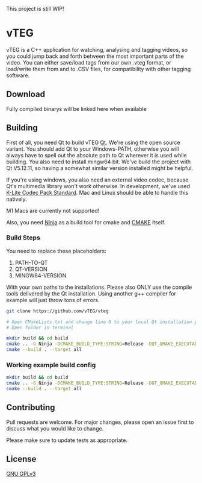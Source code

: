 This project is still WIP!

# vTEG

vTEG is a C++ application for watching, analysing and tagging videos, so you could jump back and forth between the most important parts of the video. You can either save/load tags from our own .vteg format, or load/write them from and to .CSV files, for compatibility with other tagging software.

## Download
Fully compiled binarys will be linked here when available

## Building

First of all, you need Qt to build vTEG [Qt](https://www.qt.io/download). We're using the open source variant. You should add Qt to your Windows-PATH, otherwise you will always have to spell out the absolute path to Qt wherever it is used while building. You also need to install mingw64 bit. We've build the project with Qt V5.12.11, so having a somewhat similar version installed might be helpful.

If you're using windows, you also need an external video codec, because Qt's multimedia library won't work otherwise. In development, we've used [K-Lite Codec Pack Standard](https://codecguide.com/download_k-lite_codec_pack_standard.htm).
Mac and Linux should be able to handle this natively.

M1 Macs are currently not supported!

Also, you need [Ninja](https://github.com/ninja-build/ninja/releases) as a build tool for cmake and [CMAKE](https://cmake.org/download/) itself.

### Build Steps

You need to replace these placeholders:
1. PATH-TO-QT
2. QT-VERSION
3. MINGW64-VERSION

With your own paths to the installations. Please also ONLY use the compile tools delivered by the Qt installation. Using another g++ compiler for example will just throw tons of errors.

```bash
git clone https://github.com/vTEG/vteg

# Open CMakeLists.txt and change line 8 to your local Qt installation path
# Open folder in terminal

mkdir build && cd build
cmake .. -G Ninja -DCMAKE_BUILD_TYPE:STRING=Release -DQT_QMAKE_EXECUTABLE:STRING=PATH-TO-QT/QT-VERSION/MINGW64-VERSION/bin/qmake.exe -DCMAKE_C_COMPILER:STRING=PATH-TO-QT/Tools/MINGW64-VERSION/bin/gcc.exe -DCMAKE_CXX_COMPILER:STRING=PATH-TO-QT/Tools/MINGW64-VERSION/bin/g++.exe
cmake --build . --target all
```

### Working example build config

```bash
mkdir build && cd build
cmake .. -G Ninja -DCMAKE_BUILD_TYPE:STRING=Release -DQT_QMAKE_EXECUTABLE:STRING=C:/Qt/5.12.11/mingw73_64/bin/qmake.exe -DCMAKE_C_COMPILER:STRING=C:/Qt/Tools/mingw730_64/bin/gcc.exe -DCMAKE_CXX_COMPILER:STRING=C:/Qt/Tools/mingw730_64/bin/g++.exe
cmake --build . --target all
```

## Contributing
Pull requests are welcome. For major changes, please open an issue first to discuss what you would like to change.

Please make sure to update tests as appropriate.

## License
[GNU GPLv3](https://choosealicense.com/licenses/gpl-3.0/)
